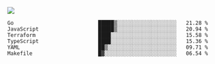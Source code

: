 ![](https://github-profile-summary-cards.vercel.app/api/cards/profile-details?username=igtm&theme=dracula)
<!--START_SECTION:waka-->

```text
Go                           █████▒░░░░░░░░░░░░░░░░░░░   21.28 %
JavaScript                   █████▒░░░░░░░░░░░░░░░░░░░   20.94 %
Terraform                    ████░░░░░░░░░░░░░░░░░░░░░   15.58 %
TypeScript                   ████░░░░░░░░░░░░░░░░░░░░░   15.36 %
YAML                         ██▒░░░░░░░░░░░░░░░░░░░░░░   09.71 %
Makefile                     █▓░░░░░░░░░░░░░░░░░░░░░░░   06.54 %
```

<!--END_SECTION:waka-->
